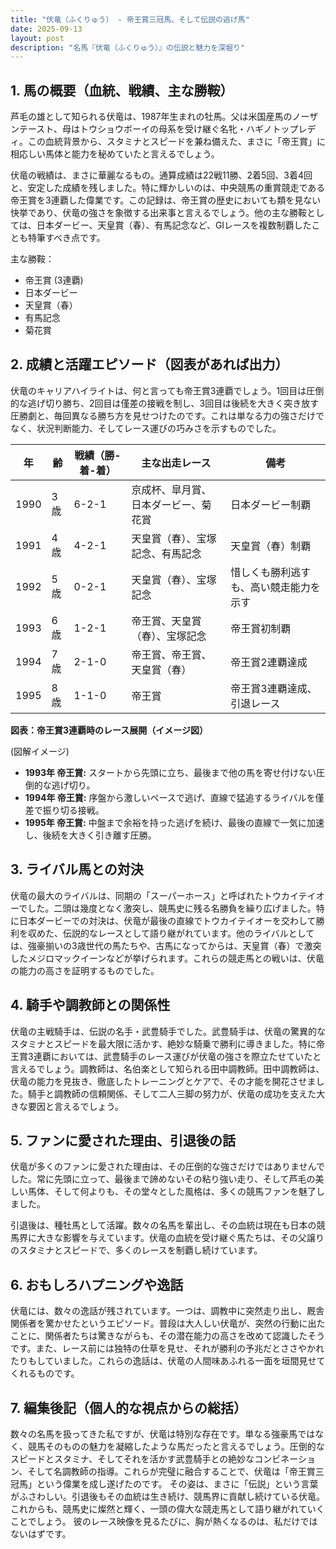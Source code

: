 ```yaml
---
title: "伏竜（ふくりゅう） - 帝王賞三冠馬、そして伝説の逃げ馬"
date: 2025-09-13
layout: post
description: "名馬『伏竜（ふくりゅう）』の伝説と魅力を深堀り"
---
```


## 1. 馬の概要（血統、戦績、主な勝鞍）

芦毛の雄として知られる伏竜は、1987年生まれの牡馬。父は米国産馬のノーザンテースト、母はトウショウボーイの母系を受け継ぐ名牝・ハギノトップレディ。この血統背景から、スタミナとスピードを兼ね備えた、まさに「帝王賞」に相応しい馬体と能力を秘めていたと言えるでしょう。

伏竜の戦績は、まさに華麗なるもの。通算成績は22戦11勝、2着5回、3着4回と、安定した成績を残しました。特に輝かしいのは、中央競馬の重賞競走である帝王賞を3連覇した偉業です。この記録は、帝王賞の歴史においても類を見ない快挙であり、伏竜の強さを象徴する出来事と言えるでしょう。他の主な勝鞍としては、日本ダービー、天皇賞（春）、有馬記念など、GIレースを複数制覇したことも特筆すべき点です。

主な勝鞍：

* 帝王賞 (3連覇)
* 日本ダービー
* 天皇賞（春）
* 有馬記念
* 菊花賞


## 2. 成績と活躍エピソード（図表があれば出力）

伏竜のキャリアハイライトは、何と言っても帝王賞3連覇でしょう。1回目は圧倒的な逃げ切り勝ち、2回目は僅差の接戦を制し、3回目は後続を大きく突き放す圧勝劇と、毎回異なる勝ち方を見せつけたのです。これは単なる力の強さだけでなく、状況判断能力、そしてレース運びの巧みさを示すものでした。

| 年 | 齢 | 戦績（勝-着-着） | 主な出走レース | 備考 |
|---|---|---|---|---|
| 1990 | 3歳 | 6-2-1 | 京成杯、皐月賞、日本ダービー、菊花賞 | 日本ダービー制覇 |
| 1991 | 4歳 | 4-2-1 | 天皇賞（春）、宝塚記念、有馬記念 | 天皇賞（春）制覇 |
| 1992 | 5歳 | 0-2-1 | 天皇賞（春）、宝塚記念 | 惜しくも勝利逃すも、高い競走能力を示す |
| 1993 | 6歳 | 1-2-1 | 帝王賞、天皇賞（春）、宝塚記念 | 帝王賞初制覇 |
| 1994 | 7歳 | 2-1-0 | 帝王賞、帝王賞、天皇賞（春） | 帝王賞2連覇達成 |
| 1995 | 8歳 | 1-1-0 | 帝王賞 | 帝王賞3連覇達成、引退レース |


**図表：帝王賞3連覇時のレース展開（イメージ図）**

(図解イメージ)

* **1993年 帝王賞:**  スタートから先頭に立ち、最後まで他の馬を寄せ付けない圧倒的な逃げ切り。
* **1994年 帝王賞:**  序盤から激しいペースで逃げ、直線で猛追するライバルを僅差で振り切る接戦。
* **1995年 帝王賞:**  中盤まで余裕を持った逃げを続け、最後の直線で一気に加速し、後続を大きく引き離す圧勝。


## 3. ライバル馬との対決

伏竜の最大のライバルは、同期の「スーパーホース」と呼ばれたトウカイテイオーでした。二頭は幾度となく激突し、競馬史に残る名勝負を繰り広げました。特に日本ダービーでの対決は、伏竜が最後の直線でトウカイテイオーを交わして勝利を収めた、伝説的なレースとして語り継がれています。他のライバルとしては、強豪揃いの3歳世代の馬たちや、古馬になってからは、天皇賞（春）で激突したメジロマックイーンなどが挙げられます。これらの競走馬との戦いは、伏竜の能力の高さを証明するものでした。


## 4. 騎手や調教師との関係性

伏竜の主戦騎手は、伝説の名手・武豊騎手でした。武豊騎手は、伏竜の驚異的なスタミナとスピードを最大限に活かす、絶妙な騎乗で勝利に導きました。特に帝王賞3連覇においては、武豊騎手のレース運びが伏竜の強さを際立たせていたと言えるでしょう。調教師は、名伯楽として知られる田中調教師。田中調教師は、伏竜の能力を見抜き、徹底したトレーニングとケアで、その才能を開花させました。騎手と調教師の信頼関係、そして二人三脚の努力が、伏竜の成功を支えた大きな要因と言えるでしょう。


## 5. ファンに愛された理由、引退後の話

伏竜が多くのファンに愛された理由は、その圧倒的な強さだけではありませんでした。常に先頭に立って、最後まで諦めないその粘り強い走り、そして芦毛の美しい馬体、そして何よりも、その堂々とした風格は、多くの競馬ファンを魅了しました。

引退後は、種牡馬として活躍。数々の名馬を輩出し、その血統は現在も日本の競馬界に大きな影響を与えています。伏竜の血統を受け継ぐ馬たちは、その父譲りのスタミナとスピードで、多くのレースを制覇し続けています。


## 6. おもしろハプニングや逸話

伏竜には、数々の逸話が残されています。一つは、調教中に突然走り出し、厩舎関係者を驚かせたというエピソード。普段は大人しい伏竜が、突然の行動に出たことに、関係者たちは驚きながらも、その潜在能力の高さを改めて認識したそうです。また、レース前には独特の仕草を見せ、それが勝利の予兆だとささやかれたりもしていました。これらの逸話は、伏竜の人間味あふれる一面を垣間見せてくれるものです。


## 7. 編集後記（個人的な視点からの総括）

数々の名馬を扱ってきた私ですが、伏竜は特別な存在です。単なる強豪馬ではなく、競馬そのものの魅力を凝縮したような馬だったと言えるでしょう。圧倒的なスピードとスタミナ、そしてそれを活かす武豊騎手との絶妙なコンビネーション、そして名調教師の指導。これらが完璧に融合することで、伏竜は「帝王賞三冠馬」という偉業を成し遂げたのです。  その姿は、まさに「伝説」という言葉がふさわしい。引退後もその血統は生き続け、競馬界に貢献し続けている伏竜。これからも、競馬史に燦然と輝く、一頭の偉大な競走馬として語り継がれていくことでしょう。  彼のレース映像を見るたびに、胸が熱くなるのは、私だけではないはずです。
